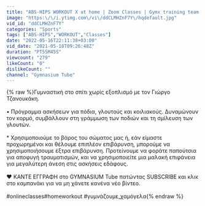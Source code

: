 ```yaml
---
title: "ABS-HIPS WORKOUT X at home | Zoom Classes | Gymx training team | GYMNASIUM TUBE"
image: "https:\/\/i.ytimg.com\/vi\/ddCLMHZnF7Y\/hqdefault.jpg"
vid_id: "ddCLMHZnF7Y"
categories: "Sports"
tags: ["ABS-HIPS","WORKOUT","Classes"]
date: "2022-05-16T22:11:38+03:00"
vid_date: "2021-05-18T09:26:48Z"
duration: "PT55M45S"
viewcount: "279"
likeCount: "0"
dislikeCount: ""
channel: "Gymnasium Tube"
---
```

{% raw %}Γυμναστική στο σπίτι χωρίς εξοπλισμό με τον Γιώργο Τζανουκάκη.<br /><br />• Πρόγραμμα ασκήσεων για πόδια, γλουτούς και κοιλιακούς. Δυναμώνουν τον κορμό, συμβάλλουν στη γράμμωση των ποδιών και τη σμίλευση των γλουτών.<br /><br />* Χρησιμοποιούμε το βάρος του σώματος μας ή, εάν είμαστε προχωρημένοι και θέλουμε επιπλέον επιβάρυνση, μπορούμε να χρησιμοποιήσουμε έξτρα επιβάρυνση. Προτείνουμε να φοράτε παπούτσια για αποφυγή τραυματισμών, και να χρησιμοποιείτε μια μαλακή επιφάνεια για μεγαλύτερη άνεση στις ασκήσεις εδάφους.<br /><br />❤️ ΚΑΝTΕ ΕΓΓΡΑΦΗ στο GYMNASIUM Tube πατώντας SUBSCRIBE και κλικ στο καμπανάκι για να μη χάνετε κανένα νέο βίντεο. <br /><br />#onlineclasses​​​ #homeworkout​​​ #γυμνάζουμε_χαμόγελα​​​{% endraw %}
